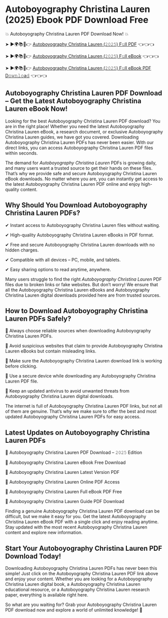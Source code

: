 # Autoboyography Christina Lauren (2025) Ebook PDF Download Free

💥 Autoboyography Christina Lauren PDF Download Now! 💥

➤ ►🌍📚📱👉 [Autoboyography Christina Lauren (𝟸𝟶𝟸𝟻) F𝚞ll PDF](https://getpdf.xyz/autoboyography-christina-lauren) 👈👈👈


➤ ►🌍📚📱👉 [Autoboyography Christina Lauren (𝟸𝟶𝟸𝟻) F𝚞ll eBook](https://getpdf.xyz/autoboyography-christina-lauren) 👈👈👈


➤ ►🌍📚📱👉 [Autoboyography Christina Lauren (𝟸𝟶𝟸𝟻) F𝚞ll eBook PDF D𝚘𝚠𝚗𝚕𝚘a𝚍](https://getpdf.xyz/autoboyography-christina-lauren) 👈👈👈


## Autoboyography Christina Lauren PDF Download – Get the Latest Autoboyography Christina Lauren eBook Now!

Looking for the best Autoboyography Christina Lauren PDF download? You are in the right place! Whether you need the latest Autoboyography Christina Lauren eBook, a research document, or exclusive Autoboyography Christina Lauren guides, we have got you covered. Downloading Autoboyography Christina Lauren PDFs has never been easier. With our direct links, you can access Autoboyography Christina Lauren PDF files within seconds.

The demand for *Autoboyography Christina Lauren* PDFs is growing daily, and many users want a trusted source to get their hands on these files. That’s why we provide safe and secure Autoboyography Christina Lauren eBook downloads. No matter where you are, you can instantly get access to the latest Autoboyography Christina Lauren PDF online and enjoy high-quality content.

## Why Should You Download Autoboyography Christina Lauren PDFs?

✔ Instant access to Autoboyography Christina Lauren files without waiting.

✔ High-quality Autoboyography Christina Lauren eBooks in PDF format.

✔ Free and secure Autoboyography Christina Lauren downloads with no hidden charges.

✔ Compatible with all devices – PC, mobile, and tablets.

✔ Easy sharing options to read anytime, anywhere.

Many users struggle to find the right *Autoboyography Christina Lauren* PDF files due to broken links or fake websites. But don’t worry! We ensure that all the Autoboyography Christina Lauren eBooks and Autoboyography Christina Lauren digital downloads provided here are from trusted sources.

## How to Download Autoboyography Christina Lauren PDFs Safely?

📌 Always choose reliable sources when downloading Autoboyography Christina Lauren PDFs.

📌 Avoid suspicious websites that claim to provide Autoboyography Christina Lauren eBooks but contain misleading links.

📌 Make sure the Autoboyography Christina Lauren download link is working before clicking.

📌 Use a secure device while downloading any Autoboyography Christina Lauren PDF file.

📌 Keep an updated antivirus to avoid unwanted threats from Autoboyography Christina Lauren digital downloads.

The internet is full of Autoboyography Christina Lauren PDF links, but not all of them are genuine. That’s why we make sure to offer the best and most updated Autoboyography Christina Lauren PDFs for easy access.

## Latest Updates on Autoboyography Christina Lauren PDFs

🔹 Autoboyography Christina Lauren PDF Download – 𝟸𝟶𝟸𝟻 Edition

🔹 Autoboyography Christina Lauren eBook Free Download

🔹 Autoboyography Christina Lauren Latest Version PDF

🔹 Autoboyography Christina Lauren Online PDF Access

🔹 Autoboyography Christina Lauren Full eBook PDF Free

🔹 Autoboyography Christina Lauren Guide PDF Download

Finding a genuine Autoboyography Christina Lauren PDF download can be difficult, but we make it easy for you. Get the latest Autoboyography Christina Lauren eBook PDF with a single click and enjoy reading anytime. Stay updated with the most recent Autoboyography Christina Lauren content and explore new information.

## Start Your Autoboyography Christina Lauren PDF Download Today!

Downloading Autoboyography Christina Lauren PDFs has never been this simple! Just click on the Autoboyography Christina Lauren PDF link above and enjoy your content. Whether you are looking for a Autoboyography Christina Lauren digital book, a Autoboyography Christina Lauren educational resource, or a Autoboyography Christina Lauren research paper, everything is available right here.

So what are you waiting for? Grab your Autoboyography Christina Lauren PDF download now and explore a world of unlimited knowledge! 🚀